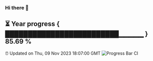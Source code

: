 ### Hi there 👋
⏳ Year progress { █████████████████████████▁▁▁▁▁ } 85.69 %
---
⏰ Updated on Thu, 09 Nov 2023 18:07:00 GMT
![Progress Bar CI](https://github.com/Moyi321/Moyi321/workflows/Progress%20Bar%20CI/badge.svg)
